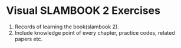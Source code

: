 # Visual SLAMBOOK 2 Exercises

1. Records of learning the book(slambook 2).
2. Include knowledge point of every chapter, practice codes, related papers etc.